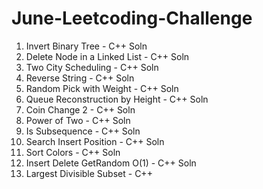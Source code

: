 # June-Leetcoding-Challenge

1. Invert Binary Tree - C++ Soln
2. Delete Node in a Linked List - C++ Soln
3. Two City Scheduling - C++ Soln
4. Reverse String - C++ Soln
5. Random Pick with Weight - C++ Soln
6. Queue Reconstruction by Height - C++ Soln
7. Coin Change 2 - C++ Soln
8. Power of Two - C++ Soln
9. Is Subsequence - C++ Soln
10. Search Insert Position - C++ Soln
11. Sort Colors - C++ Soln
12. Insert Delete GetRandom O(1) - C++ Soln
13. Largest Divisible Subset - C++
